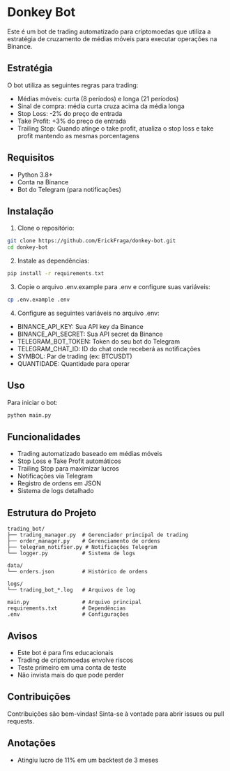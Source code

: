 # Donkey Bot

Este é um bot de trading automatizado para criptomoedas que utiliza a estratégia de cruzamento de médias móveis para executar operações na Binance.

## Estratégia

O bot utiliza as seguintes regras para trading:

- Médias móveis: curta (8 períodos) e longa (21 períodos)
- Sinal de compra: média curta cruza acima da média longa
- Stop Loss: -2% do preço de entrada
- Take Profit: +3% do preço de entrada
- Trailing Stop: Quando atinge o take profit, atualiza o stop loss e take profit mantendo as mesmas porcentagens

## Requisitos

- Python 3.8+
- Conta na Binance
- Bot do Telegram (para notificações)

## Instalação

1. Clone o repositório:
```bash
git clone https://github.com/ErickFraga/donkey-bot.git
cd donkey-bot
```

2. Instale as dependências:
```bash
pip install -r requirements.txt
```

3. Copie o arquivo .env.example para .env e configure suas variáveis:
```bash
cp .env.example .env
```

4. Configure as seguintes variáveis no arquivo .env:
- BINANCE_API_KEY: Sua API key da Binance
- BINANCE_API_SECRET: Sua API secret da Binance
- TELEGRAM_BOT_TOKEN: Token do seu bot do Telegram
- TELEGRAM_CHAT_ID: ID do chat onde receberá as notificações
- SYMBOL: Par de trading (ex: BTCUSDT)
- QUANTIDADE: Quantidade para operar

## Uso

Para iniciar o bot:
```bash
python main.py
```

## Funcionalidades

- Trading automatizado baseado em médias móveis
- Stop Loss e Take Profit automáticos
- Trailing Stop para maximizar lucros
- Notificações via Telegram
- Registro de ordens em JSON
- Sistema de logs detalhado

## Estrutura do Projeto

```
trading_bot/
├── trading_manager.py  # Gerenciador principal de trading
├── order_manager.py    # Gerenciamento de ordens
├── telegram_notifier.py # Notificações Telegram
└── logger.py           # Sistema de logs

data/
└── orders.json         # Histórico de ordens

logs/
└── trading_bot_*.log   # Arquivos de log

main.py                 # Arquivo principal
requirements.txt        # Dependências
.env                    # Configurações
```

## Avisos

- Este bot é para fins educacionais
- Trading de criptomoedas envolve riscos
- Teste primeiro em uma conta de teste
- Não invista mais do que pode perder

## Contribuições

Contribuições são bem-vindas! Sinta-se à vontade para abrir issues ou pull requests. 


## Anotações
 - Atingiu lucro de 11% em um backtest de 3 meses
